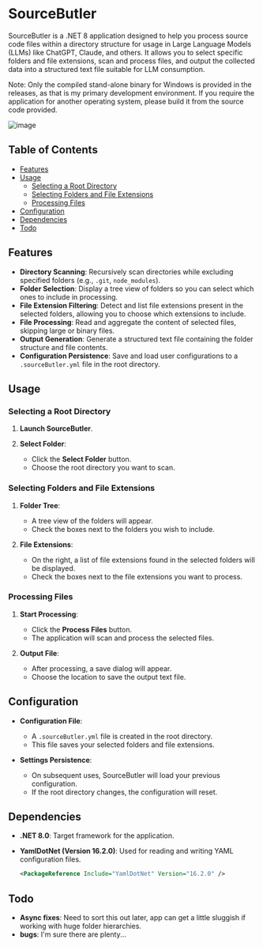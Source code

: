 # SourceButler

SourceButler is a .NET 8 application designed to help you process source code files within a directory structure for usage in Large Language Models (LLMs) like ChatGPT, Claude, and others. It allows you to select specific folders and file extensions, scan and process files, and output the collected data into a structured text file suitable for LLM consumption.

Note: Only the compiled stand-alone binary for Windows is provided in the releases, as that is my primary development environment. If you require the application for another operating system, please build it from the source code provided.

![image](https://github.com/user-attachments/assets/eb63b4f6-8a31-4157-a967-898a1a84e2ab)


## Table of Contents

- [Features](#features)
- [Usage](#usage)
  - [Selecting a Root Directory](#selecting-a-root-directory)
  - [Selecting Folders and File Extensions](#selecting-folders-and-file-extensions)
  - [Processing Files](#processing-files)
- [Configuration](#configuration)
- [Dependencies](#dependencies)
- [Todo](#todo)

## Features

- **Directory Scanning**: Recursively scan directories while excluding specified folders (e.g., `.git`, `node_modules`).
- **Folder Selection**: Display a tree view of folders so you can select which ones to include in processing.
- **File Extension Filtering**: Detect and list file extensions present in the selected folders, allowing you to choose which extensions to include.
- **File Processing**: Read and aggregate the content of selected files, skipping large or binary files.
- **Output Generation**: Generate a structured text file containing the folder structure and file contents.
- **Configuration Persistence**: Save and load user configurations to a `.sourceButler.yml` file in the root directory.

## Usage

### Selecting a Root Directory

1. **Launch SourceButler**.
2. **Select Folder**:

   - Click the **Select Folder** button.
   - Choose the root directory you want to scan.

### Selecting Folders and File Extensions

1. **Folder Tree**:

   - A tree view of the folders will appear.
   - Check the boxes next to the folders you wish to include.

2. **File Extensions**:

   - On the right, a list of file extensions found in the selected folders will be displayed.
   - Check the boxes next to the file extensions you want to process.

### Processing Files

1. **Start Processing**:

   - Click the **Process Files** button.
   - The application will scan and process the selected files.

2. **Output File**:

   - After processing, a save dialog will appear.
   - Choose the location to save the output text file.

## Configuration

- **Configuration File**:

  - A `.sourceButler.yml` file is created in the root directory.
  - This file saves your selected folders and file extensions.

- **Settings Persistence**:

  - On subsequent uses, SourceButler will load your previous configuration.
  - If the root directory changes, the configuration will reset.

## Dependencies

- **.NET 8.0**: Target framework for the application.
- **YamlDotNet (Version 16.2.0)**: Used for reading and writing YAML configuration files.

  ```xml
  <PackageReference Include="YamlDotNet" Version="16.2.0" />
  ```

## Todo

- **Async fixes**: Need to sort this out later, app can get a little sluggish if working with huge folder hierarchies.
- **bugs**: I'm sure there are plenty...
